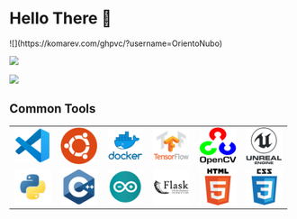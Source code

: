 <h1 align="left"> Hello There 👋  </h1>
![](https://komarev.com/ghpvc/?username=OrientoNubo)


![](https://github-readme-stats.vercel.app/api?username=OrientoNubo&show_icons=true&count_private=true&hide_rank=false&hide=prs&bg_color=40,282246,5495D4&title_color=fff&text_color=fff&hide_border=true)

![](https://github-readme-stats.vercel.app/api/top-langs/?username=OrientoNubo&layout=compact&hide=javascript,css,scss&langs_count=4&bg_color=30,282246,5495D4&title_color=fff&text_color=fff&hide_border=true&card_width=445)


<h2>Common Tools</h2>

<table>
<tbody>
<tr>
<td align="center" width="16%">
<!-- <span><b><center>VS Code</center></b></span>  -->
<img height=60px src="https://github.com/github/explore/blob/main/topics/visual-studio-code/visual-studio-code.png"> 
</td>
<td align="center" width="16%">
<!-- <span><b><center>Ubuntu</center></b></span>  -->
<img height=65px src="https://github.com/github/explore/blob/main/topics/ubuntu/ubuntu.png"> 
</td>

<td align="center" width="16%">
<!-- <span><b><center>Docker</center></b></span>  -->
<img height=60px src="https://github.com/github/explore/blob/main/topics/docker/docker.png"> 
</td>

  

<td align="center" width="16%">
<!-- <span><b><center>TensorFlow</center></b></span>   -->
<img height=65px src="https://github.com/github/explore/blob/main/topics/tensorflow/tensorflow.png">
</td>

<td align="center" width="16%">
<!-- <span><b><center>OpenCV</center></b></span>  -->
<img height=65px src="https://github.com/github/explore/blob/main/topics/opencv/opencv.png"> 
</td>

<td align="center" width="16%">
<!-- <span><b><center>unreal</center></b></span> -->
<img height=65px src="https://github.com/github/explore/blob/main/topics/unreal-engine/unreal-engine.png">  
</td>
</tr>

<tr>
<td align="center" width="16%">
<!-- <span><b><center>Python</center></b></span>  -->
<img height=65px src="https://github.com/github/explore/blob/main/topics/python/python.png"> 
</td>

<td align="center" width="16%">
<!-- <span><b><center>cpp</center></b></span>  -->
<img height=65px src="https://github.com/github/explore/blob/main/topics/cpp/cpp.png"> 
</td>

<td align="center" width="16%">
<!-- <span><b><center>Arduino</center></b></span>  -->
<img height=60px src="https://github.com/github/explore/blob/main/topics/arduino/arduino.png"> 
</td>



<td align="center" width="16%">
<!-- <span><b><center>Flask</center></b></span>  -->
<img height=65px src="https://github.com/github/explore/blob/main/topics/flask/flask.png"> 
</td>

<td align="center" width="16%">
<!-- <span><b><center>HTML5</center></b></span>  -->
<img height=65px src="https://github.com/github/explore/blob/main/topics/html/html.png"> 
</td>

<td align="center" width="16%">
<!-- <span><b><center>CSS</center></b></span>  -->
<img height=65px src="https://github.com/github/explore/blob/main/topics/css/css.png"> 
</td>
</tr>

</tbody>
</table>

